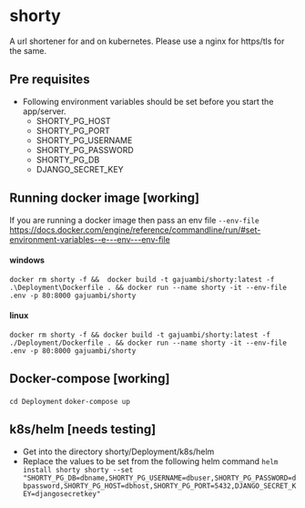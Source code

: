# shorty

A url shortener for and on kubernetes. Please use a nginx for https/tls for the same.
## Pre requisites
- Following environment variables should be set before you start the app/server.
    - SHORTY_PG_HOST
    - SHORTY_PG_PORT
    - SHORTY_PG_USERNAME
    - SHORTY_PG_PASSWORD
    - SHORTY_PG_DB
    - DJANGO_SECRET_KEY
## Running docker image [working]
If you are running a docker image then pass an env file `--env-file`
https://docs.docker.com/engine/reference/commandline/run/#set-environment-variables--e---env---env-file
#### windows
`docker rm shorty -f &&  docker build -t gajuambi/shorty:latest -f .\Deployment\Dockerfile . && docker run --name shorty -it --env-file .env -p 80:8000 gajuambi/shorty`

#### linux
`docker rm shorty -f && docker build -t gajuambi/shorty:latest -f ./Deployment/Dockerfile . && docker run --name shorty -it --env-file .env -p 80:8000 gajuambi/shorty`


## Docker-compose [working]
`cd Deployment`
`doker-compose up`

## k8s/helm [needs testing]
- Get into the directory shorty/Deployment/k8s/helm
- Replace the values to be set from the following helm command `helm install shorty shorty --set "SHORTY_PG_DB=dbname,SHORTY_PG_USERNAME=dbuser,SHORTY_PG_PASSWORD=dbpassword,SHORTY_PG_HOST=dbhost,SHORTY_PG_PORT=5432,DJANGO_SECRET_KEY=djangosecretkey"`


